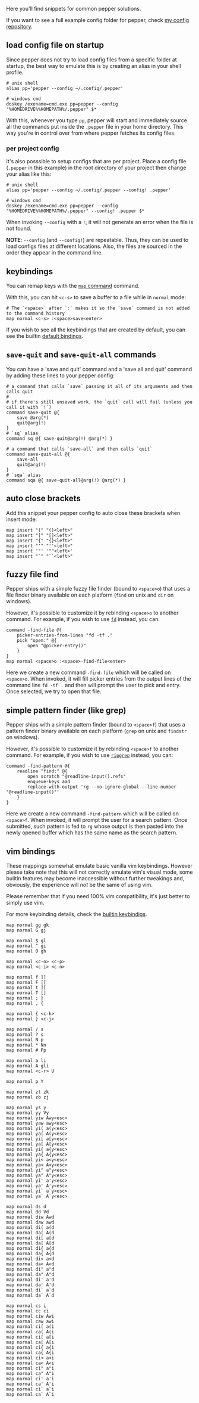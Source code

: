 Here you'll find snippets for common pepper solutions.

If you want to see a full example config folder for pepper, check [my config repository](https://github.com/vamolessa/pepper-config).

## load config file on startup
Since pepper does not try to load config files from a specific folder at startup,
the best way to emulate this is by creating an alias in your shell profile.

```
# unix shell
alias pp='pepper --config ~/.config/.pepper'

# windows cmd
doskey /exename=cmd.exe pp=pepper --config "%HOMEDRIVE%%HOMEPATH%/.pepper" $*
```

With this, whenever you type `pp`, pepper will start and immediately source all the commands
put inside the `.pepper` file in your home directory.
This way you're in control over from where pepper fetches its config files.

### per project config
It's also posssible to setup configs that are per project.
Place a config file (`.pepper` in this example) in the root directory of your project then change your alias like this:

```
# unix shell
alias pp='pepper --config ~/.config/.pepper --config! .pepper'

# windows cmd
doskey /exename=cmd.exe pp=pepper --config "%HOMEDRIVE%%HOMEPATH%/.pepper" --config! .pepper $*
```

When invoking `--config` with a `!`, it will not generate an error when the file is not found.

**NOTE**: `--config` (and `--config!`) are repeatable. Thus, they can be used to load configs files at different locations.
Also, the files are sourced in the order they appear in the command line.

## keybindings
You can remap keys with the [`map` command](command_reference.md#map) command.

With this, you can hit `<c-s>` to save a buffer to a file while in `normal` mode:
```
# The `<space>` after `:` makes it so the `save` command is not added to the command history
map normal <c-s> :<space>save<enter>
```

If you wish to see all the keybindings that are created by default, you can see the builtin
[default bindings](default_bindings.pepper).

## `save-quit` and `save-quit-all` commands
You can have a 'save and quit' command and a 'save all and quit' command by adding these lines to your pepper config:

``` 
# a command that calls `save` passing it all of its arguments and then calls quit
#
# if there's still unsaved work, the `quit` call will fail (unless you call it with `!`)
command save-quit @{
    save @arg(*)
    quit@arg(!)
}
# `sq` alias
command sq @{ save-quit@arg(!) @arg(*) }

# a command that calls `save-all` and then calls `quit`
command save-quit-all @{
    save-all
    quit@arg(!)
}
# `sqa` alias
command sqa @{ save-quit-all@arg(!) @arg(*) }
```

## auto close brackets
Add this snippet your pepper config to auto close these brackets when insert mode:

```
map insert "(" "()<left>"
map insert "[" "[]<left>"
map insert "{" "{}<left>"
map insert "'" "''<left>"
map insert '"' '""<left>'
map insert "`" "``<left>"
```

## fuzzy file find
Pepper ships with a simple fuzzy file finder (bound to `<space>o`) that uses a file finder binary available on each platform
(`find` on unix and `dir` on windows).

However, it's possible to customize it by rebinding `<space>o` to another command.
For example, if you wish to use [`fd`](https://github.com/sharkdp/fd) instead, you can:

```
command -find-file @{
    picker-entries-from-lines "fd -tf ."
    pick "open:" @{
        open "@picker-entry()"
    }
}
map normal <space>o :<space>-find-file<enter>
```

Here we create a new command `-find-file` which will be called on `<space>o`.
When invoked, it will fill picker entries from the output lines of the command line `fd -tf .`
and then will prompt the user to pick and entry. Once selected, we try to open that file.

## simple pattern finder (like grep)
Pepper ships with a simple pattern finder (bound to `<space>f`) that uses a pattern finder binary available on each platform
(`grep` on unix and `findstr` on windows).

However, it's possible to customize it by rebinding `<space>f` to another command.
For example, if you wish to use [`ripgrep`](https://github.com/BurntSushi/ripgrep) instead, you can:

```
command -find-pattern @{
    readline "find:" @{
        open scratch "@readline-input().refs"
        enqueue-keys aad
        replace-with-output 'rg --no-ignore-global --line-number "@readline-input()"'
    }
}
```

Here we create a new command `-find-pattern` which will be called on `<space>f`.
When invoked, it will prompt the user for a search pattern. Once submitted, such pattern is fed to `rg` whose
output is then pasted into the newly opened buffer which has the same name as the search pattern.

## vim bindings
These mappings somewhat emulate basic vanilla vim keybindings.
However please take note that this will not correctly emulate vim's visual mode,
some builtin features may become inaccessible without further tweakings and, obviously,
the experience will *not* be the same of using vim.

Please remember that if you need 100% vim compatibility, it's just better to simply use vim.

For more keybinding details, check the [builtin keybindigs](bindings.md).

```
map normal gg gk
map normal G gj

map normal $ gl
map normal ^ gi
map normal 0 gh

map normal <c-o> <c-p>
map normal <c-i> <c-n>

map normal f ]]
map normal F [[
map normal t ][
map normal T []
map normal ; }
map normal , {

map normal { <c-k>
map normal } <c-j>

map normal / s
map normal ? s
map normal N p
map normal * Nn
map normal # Pp

map normal a li
map normal A gli
map normal <c-r> U

map normal p Y

map normal zt zk
map normal zb zj

map normal ys y
map normal yy Vy
map normal yiw Awy<esc>
map normal yaw awy<esc>
map normal yi( a(y<esc>
map normal ya( A(y<esc>
map normal yi[ a[y<esc>
map normal ya[ A[y<esc>
map normal yi{ a{y<esc>
map normal ya{ A{y<esc>
map normal yi< a<y<esc>
map normal ya< A<y<esc>
map normal yi" a"y<esc>
map normal ya" A"y<esc>
map normal yi' a'y<esc>
map normal ya' A'y<esc>
map normal yi` a`y<esc>
map normal ya` A`y<esc>

map normal ds d
map normal dd Vd
map normal diw Awd
map normal daw awd
map normal di( a(d
map normal da( A(d
map normal di[ a[d
map normal da[ A[d
map normal di{ a{d
map normal da{ A{d
map normal di< a<d
map normal da< A<d
map normal di" a"d
map normal da" A"d
map normal di' a'd
map normal da' A'd
map normal di` a`d
map normal da` A`d

map normal cs i
map normal cc ci
map normal ciw Awi
map normal caw awi
map normal ci( a(i
map normal ca( A(i
map normal ci[ a[i
map normal ca[ A[i
map normal ci{ a{i
map normal ca{ A{i
map normal ci< a<i
map normal ca< A<i
map normal ci" a"i
map normal ca" A"i
map normal ci' a'i
map normal ca' A'i
map normal ci` a`i
map normal ca` A`i
```
